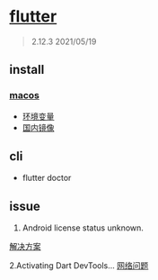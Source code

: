# [flutter](https://flutter.dev/)

> 2.12.3 2021/05/19

## install

### [macos](https://flutter.dev/docs/get-started/install/macos)

- [环境变量](https://blog.csdn.net/weixin_38251977/article/details/84899522)
- [国内镜像](https://flutterchina.club/setup-macos/#%E6%9B%B4%E6%96%B0%E7%8E%AF%E5%A2%83%E5%8F%98%E9%87%8F)



## cli

- flutter doctor

## issue

1. Android license status unknown.

[解决方案](https://blog.csdn.net/jncinets/article/details/116495022)

2.Activating Dart DevTools...
[网络问题](https://github.com/flutter/flutter/issues/80148)

